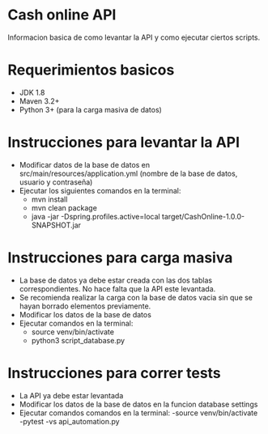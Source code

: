 # Cash online API
   Informacion basica de como levantar la API y como ejecutar ciertos scripts.

# Requerimientos basicos
   - JDK 1.8
   - Maven 3.2+
   - Python 3+ (para la carga masiva de datos)

# Instrucciones para levantar la API
  - Modificar datos de la base de datos en src/main/resources/application.yml (nombre de la base de datos, usuario y contraseña)
  - Ejecutar los siguientes comandos en la terminal:
    - mvn install
    - mvn clean package
    - java -jar -Dspring.profiles.active=local target/CashOnline-1.0.0-SNAPSHOT.jar
  
 # Instrucciones para carga masiva
  - La base de datos ya debe estar creada con las dos tablas correspondientes. No hace falta que la API este levantada.
  - Se recomienda realizar la carga con la base de datos vacia sin que se hayan borrado elementos previamente. 
  - Modificar los datos de la base de datos
  - Ejecutar comandos en la terminal:
      - source venv/bin/activate
      - python3 script_database.py
      
  # Instrucciones para correr tests
   - La API ya debe estar levantada
   - Modificar los datos de la base de datos en la funcion database settings
   - Ejecutar comandos comandos en la terminal:
      -source venv/bin/activate
      -pytest -vs api_automation.py
